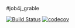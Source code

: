 #job4j_grable

[![Build Status](https://app.travis-ci.com/paketchino/job4j_grabble.svg?branch=main)](https://app.travis-ci.com/paketchino/job4j_grabble)
[![codecov](https://codecov.io/gh/paketchino/job4j_grabble/branch/master/graph/badge.svg?token=26C4SSJQ7E)](https://codecov.io/gh/paketchino/job4j_grabble)